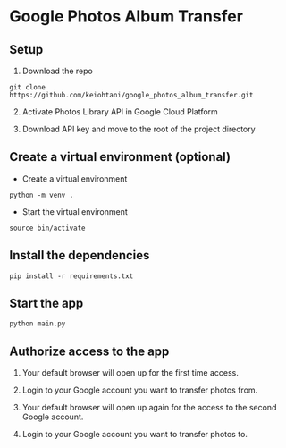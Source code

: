 # Google Photos Album Transfer

## Setup

1. Download the repo

`git clone https://github.com/keiohtani/google_photos_album_transfer.git`

2. Activate Photos Library API in Google Cloud Platform

3. Download API key and move to the root of the project directory

## Create a virtual environment (optional)

- Create a virtual environment

`python -m venv .`

- Start the virtual environment

`source bin/activate`

## Install the dependencies

`pip install -r requirements.txt`

## Start the app

`python main.py`

## Authorize access to the app

1. Your default browser will open up for the first time access. 

2. Login to your Google account you want to transfer photos from. 

3. Your default browser will open up again for the access to the second Google account.

4. Login to your Google account you want to transfer photos to. 
